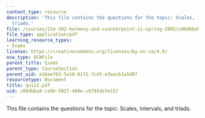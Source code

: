 ```yaml
---
content_type: resource
description: 'This file contains the questions for the topic: Scales, intervals, and
  triads.'
file: /courses/21m-302-harmony-and-counterpoint-ii-spring-2005/c08dbba9ce9b5027409ec6795de7e157_quiz1.pdf
file_type: application/pdf
learning_resource_types:
- Exams
license: https://creativecommons.org/licenses/by-nc-sa/4.0/
ocw_type: OCWFile
parent_title: Exams
parent_type: CourseSection
parent_uid: e16aef63-5e10-01f2-7cd5-e3eacb1a5d07
resourcetype: Document
title: quiz1.pdf
uid: c08dbba9-ce9b-5027-409e-c6795de7e157
---
```

This file contains the questions for the topic: Scales, intervals, and triads.